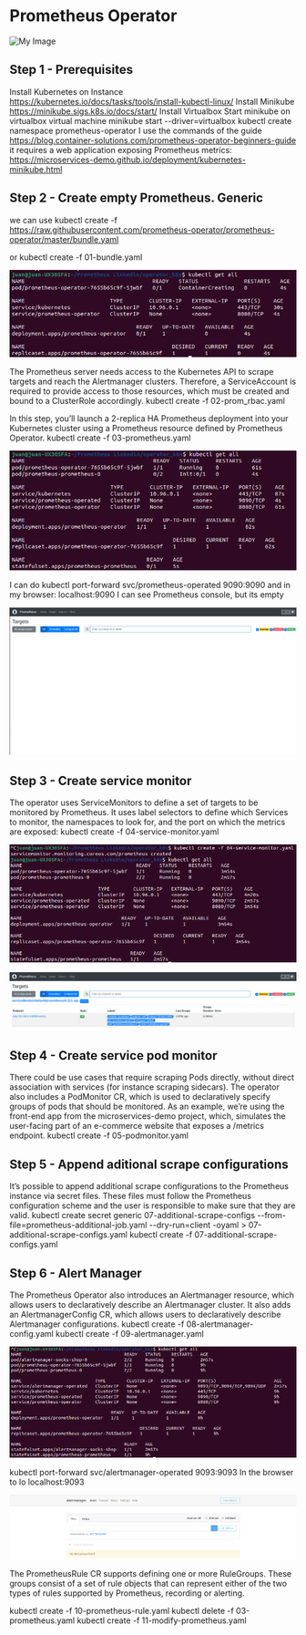 # Prometheus Operator

![My Image](work1.jpg)

## Step 1 - Prerequisites

Install Kubernetes on Instance
https://kubernetes.io/docs/tasks/tools/install-kubectl-linux/
Install Minikube
https://minikube.sigs.k8s.io/docs/start/
Install Virtualbox
Start minikube on virtualbox virtual machine
minikube start --driver=virtualbox
kubectl create namespace prometheus-operator
I use the commands of the guide
https://blog.container-solutions.com/prometheus-operator-beginners-guide
it requires a web application exposing Prometheus metrics: https://microservices-demo.github.io/deployment/kubernetes-minikube.html

## Step 2 - Create empty Prometheus. Generic

we can use
kubectl create -f https://raw.githubusercontent.com/prometheus-operator/prometheus-operator/master/bundle.yaml

or
kubectl create -f 01-bundle.yaml 

![My Image](Step%206a.png)

The Prometheus server needs access to the Kubernetes API to scrape targets and reach the Alertmanager clusters. Therefore, a ServiceAccount is required to provide access to those resources, which must be created and bound to a ClusterRole accordingly.
kubectl create -f 02-prom_rbac.yaml

In this step, you’ll launch a 2-replica HA Prometheus deployment into your Kubernetes cluster using a Prometheus resource defined by Prometheus Operator.
kubectl create -f 03-prometheus.yaml

![My Image](Step%206b.png)

I can do
kubectl port-forward svc/prometheus-operated 9090:9090
and in my browser: localhost:9090
I can see Prometheus console, but its empty

![My Image](Step%207.png)

## Step 3 - Create service monitor

The operator uses ServiceMonitors to define a set of targets to be monitored by Prometheus. It uses label selectors to define which Services to monitor, the namespaces to look for, and the port on which the metrics are exposed:
kubectl create -f 04-service-monitor.yaml

![My Image](Step%208a.png)

![My Image](Step%208b.png)

## Step 4 - Create service pod monitor

There could be use cases that require scraping Pods directly, without direct association with services (for instance scraping sidecars). The operator also includes a PodMonitor CR, which is used to declaratively specify groups of pods that should be monitored. 
As an example, we’re using the front-end app from the microservices-demo project, which, simulates the user-facing part of an e-commerce website that exposes a /metrics endpoint.
kubectl create -f 05-podmonitor.yaml

## Step 5 - Append aditional scrape configurations

It’s possible to append additional scrape configurations to the Prometheus instance via secret files. These files must follow the Prometheus configuration scheme and the user is responsible to make sure that they are valid.
kubectl create secret generic 07-additional-scrape-configs --from-file=prometheus-additional-job.yaml --dry-run=client -oyaml > 07-additional-scrape-configs.yaml
kubectl create -f 07-additional-scrape-configs.yaml

## Step 6 - Alert Manager

The Prometheus Operator also introduces an Alertmanager resource, which allows users to declaratively describe an Alertmanager cluster. It also adds an AlertmanagerConfig CR, which allows users to declaratively describe Alertmanager configurations.
kubectl create -f 08-alertmanager-config.yaml 
	kubectl create -f 09-alertmanager.yaml

![My Image](Step%2011a.png)
	
kubectl port-forward svc/alertmanager-operated 9093:9093
In the browser to lo localhost:9093

![My Image](Step%2011b.png)

The PrometheusRule CR supports defining one or more RuleGroups. These groups consist of a set of rule objects that can represent either of the two types of rules supported by Prometheus, recording or alerting.

kubectl create -f 10-prometheus-rule.yaml 
kubectl delete -f 03-prometheus.yaml
kubectl create -f 11-modify-prometheus.yaml

